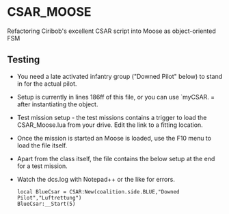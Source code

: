 # CSAR_MOOSE
Refactoring Ciribob's excellent CSAR script into Moose as object-oriented FSM

## Testing
* You need a late activated infantry group ("Downed Pilot" below) to stand in for the actual pilot. 
* Setup is currently in lines 186ff of this file, or you can use `myCSAR.<setting> = <value> after instantiating the object.
* Test mission setup  - the test missions contains a trigger to load the CSAR_Moose.lua from your drive. Edit the link to a fitting location.
* Once the mission is started an Moose is loaded, use the F10 menu to load the file itself. 
* Apart from the class itself, the file contains the below setup at the end for a test mission.
* Watch the dcs.log with Notepad++ or the like for errors.

      local BlueCsar = CSAR:New(coalition.side.BLUE,"Downed Pilot","Luftrettung")
      BlueCsar:__Start(5)
